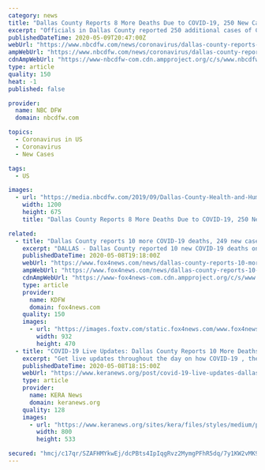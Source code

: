 ```yaml
---
category: news
title: "Dallas County Reports 8 More Deaths Due to COVID-19, 250 New Cases"
excerpt: "Officials in Dallas County reported 250 additional cases of COVID-19 Saturday and eight more deaths associated with the novel coronavirus."
publishedDateTime: 2020-05-09T20:47:00Z
webUrl: "https://www.nbcdfw.com/news/coronavirus/dallas-county-reports-8-more-deaths-due-to-covid-19-250-new-cases/2366736/"
ampWebUrl: "https://www.nbcdfw.com/news/coronavirus/dallas-county-reports-8-more-deaths-due-to-covid-19-250-new-cases/2366736/?amp"
cdnAmpWebUrl: "https://www-nbcdfw-com.cdn.ampproject.org/c/s/www.nbcdfw.com/news/coronavirus/dallas-county-reports-8-more-deaths-due-to-covid-19-250-new-cases/2366736/?amp"
type: article
quality: 150
heat: -1
published: false

provider:
  name: NBC DFW
  domain: nbcdfw.com

topics:
  - Coronavirus in US
  - Coronavirus
  - New Cases

tags:
  - US

images:
  - url: "https://media.nbcdfw.com/2019/09/Dallas-County-Health-and-Human-Services-1.jpg?resize=1200%2C675"
    width: 1200
    height: 675
    title: "Dallas County Reports 8 More Deaths Due to COVID-19, 250 New Cases"

related:
  - title: "Dallas County reports 10 more COVID-19 deaths, 249 new cases"
    excerpt: "DALLAS - Dallas County reported 10 new COVID-19 deaths on Friday, along with 249 more cases of the coronavirus. This brings the county’s totals to 135 deaths and 5,346 cases. The youngest of the 10 new deaths was a Duncanville man in his 40s,"
    publishedDateTime: 2020-05-08T19:18:00Z
    webUrl: "https://www.fox4news.com/news/dallas-county-reports-10-more-covid-19-deaths-249-new-cases"
    ampWebUrl: "https://www.fox4news.com/news/dallas-county-reports-10-more-covid-19-deaths-249-new-cases.amp"
    cdnAmpWebUrl: "https://www-fox4news-com.cdn.ampproject.org/c/s/www.fox4news.com/news/dallas-county-reports-10-more-covid-19-deaths-249-new-cases.amp"
    type: article
    provider:
      name: KDFW
      domain: fox4news.com
    quality: 150
    images:
      - url: "https://images.foxtv.com/static.fox4news.com/www.fox4news.com/content/uploads/2020/03/932/470/6427eb5d-CV-NORTH-TEXAS.jpg?ve=1&tl=1"
        width: 932
        height: 470
  - title: "COVID-19 Live Updates: Dallas County Reports 10 More Deaths, 249 New Cases"
    excerpt: "Get live updates throughout the day on how COVID-19 , the illness caused by the novel coronavirus, is affecting North Texas."
    publishedDateTime: 2020-05-08T18:15:00Z
    webUrl: "https://www.keranews.org/post/covid-19-live-updates-dallas-county-reports-10-more-deaths-249-new-cases"
    type: article
    provider:
      name: KERA News
      domain: keranews.org
    quality: 128
    images:
      - url: "https://www.keranews.org/sites/kera/files/styles/medium/public/202004/AP_20091847979182_0.jpg"
        width: 800
        height: 533

secured: "hmcj/c17qr/SZAFHMYkwEj/dcPBts4IpIqgRvz2MymgPFhR5dq/7y1KW2vMK9/1A2kGU1+tLWXBM5/oMIDdm22s8ryg2kB19iPlASJvGSS8SrQSrQ0X3K4yDs6XqVdBOX3LzzTydfvBXu3TSdyDmurSibF4sq5JPF4bYhydY0xb6J4P2y38uOw2OciiF3J6kyYS0kUyfsQpggInZ2ctKwh0JadgHAlrexwh+8ZOMVWcN7ANeIVGzjrKTOOq82CrQombBBixQfc+M0LPfiJ8aiEJRTtOimfuhdUMMBJosdftHWQakwB9xmHLL+7E5b9NI42N2eXUstMMaarRW5M+Yl97e/DNygS87xBL3MZSdFpzCdVJ1Qus8cl+jO0LLzgLVxSb8gk3ThF7w+gw8fpPR9zGA/bVhTJ3IjHejYQ4CwGEhQi7sFPfyqIKBfdtitP3zBfeyICYDllDVmEwPFfgi3lEeJ5rGkDgbOaXp+0TLLgA=;68mg2Rde3cgFoGhoGLZdFQ=="
---
```


